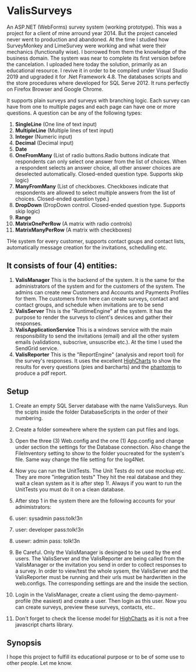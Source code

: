 # ValisSurveys
An ASP.NET (WebForms) survey system (working prototype).
This was a project for a client of mine arround year 2014. But the project canceled never went to production and abandoned. 
At the time I studied how SurveyMonkey and LimeSurvey were working and what were their mechanics (functionally wise). I borrowed from them the knowledge of the business domain. The system was near to complete its first version before the cancelation. 
I uploaded here today the solution, primarily as an educational resource. I revive it in order to be compiled under Visual Studio 2019 and upgraded it for .Net Framework 4.8. The databases scripts and the store procedures where developed for SQL Serve 2012. It runs perfectly on Firefox Browser and Google Chrome.

It supports plain surveys and surveys with branching logic. Each survey can have from one to multiple pages and each page can have one or more questions. A question can be any of the following types:

1. __SingleLine__ (One line of text input)
2. __MultipleLine__ (Multiple lines of text input)
3. __Integer__ (Numeric input)
4. __Decimal__ (Decimal input)
5. __Date__
8. __OneFromMany__ (List of radio buttons.Radio buttons indicate that respondents can only select one answer from the list of choices. When a respondent selects an answer choice, all other answer choices are deselected automatically. Closed-ended question type. Supports skip logic)
9. __ManyFromMany__ (List of checkboxes. Checkboxes indicate that respondents are allowed to select multiple answers from the list of choices. Closed-ended question type.)
10. __DropDown__ (DropDown control. Closed-ended question type. Supports skip logic)
13. __Range__
14. __MatrixOnePerRow__ (A matrix with radio controls)
15. __MatrixManyPerRow__ (A matrix with checkboxes)

THe system for every customer, supports contact goups and contact lists, automatically message creation for the invitations, schedulling etc.


## It consists of four (4) entities:
1. __ValisManager__
This is the backend of the system. It is the same for the administrators of the system and for the customers of the system. The admins can create new Customers and Accounts and Payments Profiles for them. The customers from here can create surveys, contact and contact groups, and schedule when invitations are to be send
2. __ValisServer__
This is the "RuntimeEngine" af the system. It has the purpose to render the surveys to client's devices and gather their responses.
3. __ValisApplicationService__
This is a windows service with the main responsibility to send the invitations (email) and all the other system emails (validations, subscrive, unsuscribe etc.). At the time I used the SendGrid service.
4. __ValisReporter__
This is the "ReportEngine" (analysis and report tool) for the survey's responses. It uses the excellent [HighCharts](https://www.highcharts.com/) to show the results for every questions (pies and barcharts) and the [phantomjs](https://phantomjs.org/) to produce a pdf report.

## Setup
1. Create an empty SQL Server database with the name ValisSurveys. Run the scipts inside the folder DatabaseScripts in the order of their numbering.
2. Create a folder somewhere where the system can put files and logs.
3. Open the three (3) Web.config and the one (1) App.config and change under <valisSystem> section the settings for the Database connection. Also change the FileInventory setting to show to the folder youcreated for the system's file. Same way change  the file setting for the log4Net.
4. Now you can run the UnitTests. The Unit Tests do not use mockup etc. They are more "integration tests" They hit the real database and they wait a clean system as it is after step 1!. Always if you want to run the UnitTests you must do it on a clean database.
5. After step 1 in the system there are the following accounts for your adnimistrators:
  1. user: sysadmin pass:tolk!3n
  2. user: developer pass:tolk!3n
  3. usewr: admin pass: tolk!3n
  
7. Be Careful. Only the  ValisManager is desinged to be used by the end users. The ValisServer and the ValisReporter are being called from the ValisManager or the invitation you send in order to collect responses to a survey. In order to view/test the whole sysem, the ValisServer and the ValisReporter must be running and their urls must be hardwritten in the web.configs. The corresponding settings are  <RuntimeEngine> and the <ReportEngine> inside the <valisSystem> section.
6. Login in the ValisManager, create a client using the demo-payment-profile (the easiest) and create a user. Then login as this user. Now you can create surveys, preview these surveys, contacts, etc..
8. Don't forget to check the license model for [HighCharts](https://www.highcharts.com/) as it is not a free javascript charts library.


## Synopsis
I hope this project to fulfill its educational purpose or to be of some use to other people. Let me know.
